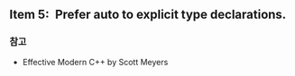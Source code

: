 ## Item 5: Prefer auto to explicit type declarations.

### 참고
* Effective Modern C++ by Scott Meyers
